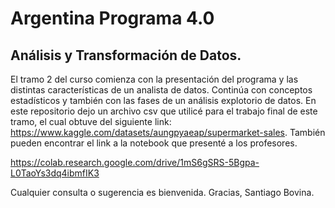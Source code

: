 # Argentina Programa 4.0
## Análisis y Transformación de Datos.
El tramo 2 del curso comienza con la presentación del programa y las distintas características de un analista de datos. Continúa con conceptos estadísticos y también con las fases de un análisis explotorio de datos.
En este repositorio dejo un archivo csv que utilicé para el trabajo final de este tramo, el cual obtuve del siguiente link: https://www.kaggle.com/datasets/aungpyaeap/supermarket-sales.
También pueden encontrar el link a la notebook que presenté a los profesores.

https://colab.research.google.com/drive/1mS6gSRS-5Bgpa-L0TaoYs3dq4ibmfIK3

Cualquier consulta o sugerencia es bienvenida.
Gracias,
Santiago Bovina.
